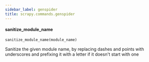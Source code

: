 ```yaml
---
sidebar_label: genspider
title: scrapy.commands.genspider
---
```


#### sanitize\_module\_name

```python
sanitize_module_name(module_name)
```

Sanitize the given module name, by replacing dashes and points
with underscores and prefixing it with a letter if it doesn&#x27;t start
with one

